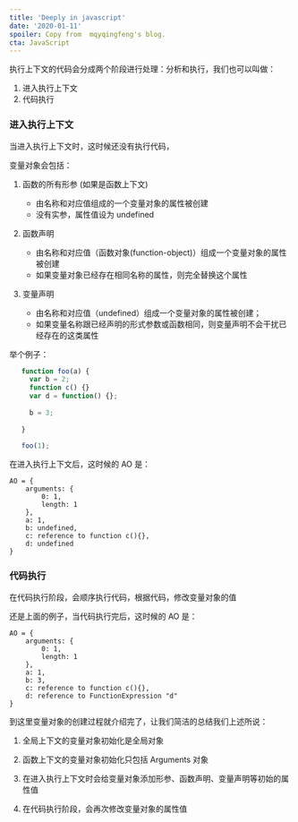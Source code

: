 ```yaml
---
title: 'Deeply in javascript'
date: '2020-01-11'
spoiler: Copy from 	mqyqingfeng's blog.
cta: JavaScript
---
```


执行上下文的代码会分成两个阶段进行处理：分析和执行，我们也可以叫做：

 1. 进入执行上下文
 2. 代码执行
 
 ### 进入执行上下文
 
 当进入执行上下文时，这时候还没有执行代码，
 
 变量对象会包括：
 
 1. 函数的所有形参 (如果是函数上下文)
 
    * 由名称和对应值组成的一个变量对象的属性被创建
    * 没有实参，属性值设为 undefined
 
 2. 函数声明
 
    * 由名称和对应值（函数对象(function-object)）组成一个变量对象的属性被创建
    * 如果变量对象已经存在相同名称的属性，则完全替换这个属性
    
 3. 变量声明
 
    * 由名称和对应值（undefined）组成一个变量对象的属性被创建；
    * 如果变量名称跟已经声明的形式参数或函数相同，则变量声明不会干扰已经存在的这类属性

 举个例子：
 
 ```javascript
    function foo(a) {
      var b = 2;
      function c() {}
      var d = function() {};
    
      b = 3;
    
    }
    
    foo(1);
 ```

在进入执行上下文后，这时候的 AO 是：

```
AO = {
    arguments: {
        0: 1,
        length: 1
    },
    a: 1,
    b: undefined,
    c: reference to function c(){},
    d: undefined
}
```

 ### 代码执行
 
在代码执行阶段，会顺序执行代码，根据代码，修改变量对象的值

还是上面的例子，当代码执行完后，这时候的 AO 是：

```
AO = {
    arguments: {
        0: 1,
        length: 1
    },
    a: 1,
    b: 3,
    c: reference to function c(){},
    d: reference to FunctionExpression "d"
}
```

到这里变量对象的创建过程就介绍完了，让我们简洁的总结我们上述所说：

   1. 全局上下文的变量对象初始化是全局对象

   2. 函数上下文的变量对象初始化只包括 Arguments 对象

   3. 在进入执行上下文时会给变量对象添加形参、函数声明、变量声明等初始的属性值
   
   4. 在代码执行阶段，会再次修改变量对象的属性值
 
 
